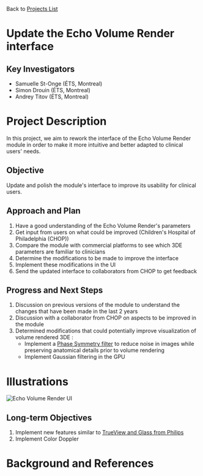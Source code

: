 Back to [Projects List](../../README.md#ProjectsList)

# Update the Echo Volume Render interface

## Key Investigators

- Samuelle St-Onge (ÉTS, Montreal)
- Simon Drouin (ÉTS, Montreal)
- Andrey Titov (ÉTS, Montreal)

# Project Description

<!-- Add a short paragraph describing the project. -->

In this project, we aim to rework the interface of the Echo Volume Render module in order to make it more intuitive and better adapted to clinical users' needs.

## Objective

<!-- Describe here WHAT you would like to achieve (what you will have as end result). -->

Update and polish the module's interface to improve its usability for clinical users.

## Approach and Plan

<!-- Describe here HOW you would like to achieve the objectives stated above. -->

1. Have a good understanding of the Echo Volume Render's parameters
1. Get input from users on what could be improved (Children's Hospital of Philadelphia (CHOP))
1. Compare the module with commercial platforms to see which 3DE parameters are familiar to clinicians
1. Determine the modifications to be made to improve the interface
1. Implement these modifications in the UI
1. Send the updated interface to collaborators from CHOP to get feedback

## Progress and Next Steps

<!-- Update this section as you make progress, describing of what you have ACTUALLY DONE. If there are specific steps that you could not complete then you can describe them here, too. -->

1. Discussion on previous versions of the module to understand the changes that have been made in the last 2 years
1. Discussion with a collaborator from CHOP on aspects to be improved in the module
1. Determined modifications that could potentially improve visualization of volume rendered 3DE :
    - Implement a [Phase Symmetry filter](https://pypi.org/project/itk-phasesymmetry/) to reduce noise in images while preserving anatomical details prior to volume rendering
    - Implement Gaussian filtering in the GPU

# Illustrations
![Echo Volume Render UI](https://user-images.githubusercontent.com/57685132/149667633-524c8285-3f81-4c91-92c8-87b22a3d29c1.jpg)

## Long-term Objectives

1. Implement new features similar to [TrueView and Glass from Philips](https://www.usa.philips.com/healthcare/resources/landing/epiq/cardiology)
1. Implement Color Doppler

# Background and References
<!-- If you developed any software, include link to the source code repository. If possible, also add links to sample data, and to any relevant publications. -->
